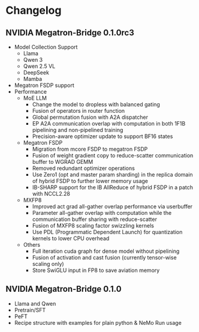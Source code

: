 # Changelog

## NVIDIA Megatron-Bridge 0.1.0rc3

* Model Collection Support
  * Llama
  * Qwen 3
  * Qwen 2.5 VL
  * DeepSeek
  * Mamba
* Megatron FSDP support
* Performance
  * MoE LLM
    * Change the model to dropless with balanced gating
    * Fusion of operators in router function
    * Global permutation fusion with A2A dispatcher
    * EP A2A communication overlap with computation in both 1F1B pipelining and non-pipelined training
    * Precision-aware optimizer update to support BF16 states
  * Megatron FSDP
    * Migration from mcore FSDP to megatron FSDP
    * Fusion of weight gradient copy to reduce-scatter communication buffer to WGRAD GEMM
    * Removed redundant optimizer operations
    * Use Zero1 (opt and master param sharding) in the replica domain of hybrid FSDP to further lower memory usage
    * IB-SHARP support for the IB AllReduce of hybrid FSDP in a patch with NCCL2.28
  * MXFP8
    * Improved act grad all-gather overlap performance via userbuffer
    * Parameter all-gather overlap with computation while the communication buffer sharing with reduce-scatter
    * Fusion of MXFP8 scaling factor swizzling kernels
    * Use PDL (Programmatic Dependent Launch) for quantization kernels to lower CPU overhead
  * Others
    * Full iteration cuda graph for dense model without pipelining
    * Fusion of activation and cast fusion (currently tensor-wise scaling only)
    * Store SwiGLU input in FP8 to save aviation memory

## NVIDIA Megatron-Bridge 0.1.0

* Llama and Qwen
* Pretrain/SFT
* PeFT  
* Recipe structure with examples for plain python & NeMo Run usage
